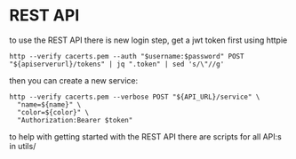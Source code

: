 
# REST API

to use the REST API there is new login step, get a jwt token first using httpie

```
http --verify cacerts.pem --auth "$username:$password" POST "${apiserverurl}/tokens" | jq ".token" | sed 's/\"//g'
```

then you can create a new service:

```
http --verify cacerts.pem --verbose POST "${API_URL}/service" \
  "name=${name}" \
  "color=${color}" \
  "Authorization:Bearer $token"
```

to help with getting started with the REST API there are scripts for all API:s in utils/
